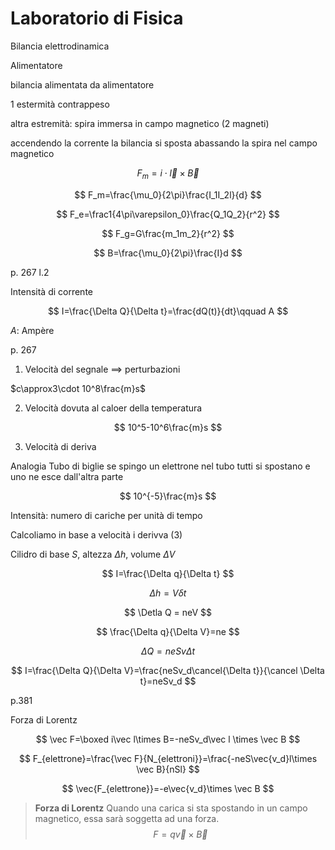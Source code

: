 # Laboratorio di Fisica

Bilancia elettrodinamica

Alimentatore

bilancia alimentata da alimentatore


1 estermità contrappeso


altra estremità: spira immersa in campo magnetico (2 magneti)


accendendo la corrente la bilancia si sposta abassando la spira nel campo magnetico                                                                                              

$$
F_m= i\cdot \vec l \times \vec B
$$


$$
F_m=\frac{\mu_0}{2\pi}\frac{I_1I_2l}{d}
$$


$$
F_e=\frac1{4\pi\varepsilon_0}\frac{Q_1Q_2}{r^2}
$$

$$
F_g=G\frac{m_1m_2}{r^2}
$$



$$
B=\frac{\mu_0}{2\pi}\frac{I}d
$$

p. 267 l.2

Intensità di corrente

$$
I=\frac{\Delta Q}{\Delta t}=\frac{dQ(t)}{dt}\qquad A
$$

$A$: Ampère



p. 267

1. Velocità del segnale $\implies$ perturbazioni

$c\approx3\cdot 10^8\frac{m}s$

2. Velocità dovuta al caloer della temperatura

$$
10^5-10^6\frac{m}s
$$

3. Velocità di deriva


Analogia
Tubo di biglie
se spingo un elettrone nel tubo tutti si spostano e uno ne esce dall'altra parte


$$
10^{-5}\frac{m}s
$$

Intensità: numero di cariche per unità di tempo


Calcoliamo in base a velocità i derivva $(3)$




Cilidro di base $S$, altezza $\Delta h$, volume $\Delta V$

$$
I=\frac{\Delta q}{\Delta t}
$$


$$
\Delta h = V\delta t
$$

$$
\Detla Q = neV
$$


$$
\frac{\Delta q}{\Delta V}=ne
$$


$$
\Delta Q = neSv\Delta t
$$

$$
I=\frac{\Delta Q}{\Delta V}=\frac{neSv_d\cancel{\Delta t}}{\cancel \Delta t}=neSv_d
$$


p.381

Forza di Lorentz


$$
\vec F=\boxed i\vec l\times B=-neSv_d\vec l \times \vec B
$$

$$
F_{elettrone}=\frac{\vec F}{N_{elettroni}}=\frac{-neS\vec{v_d}l\times \vec B}{nSl}
$$


$$
\vec{F_{elettrone}}=-e\vec{v_d}\times \vec B
$$

> **Forza di Lorentz**
> Quando una carica si sta spostando in un campo magnetico, essa sarà soggetta ad una forza.
> $$
F=q\vec{v}\times \vec B
$$



<!--stackedit_data:
eyJoaXN0b3J5IjpbMTUzMDg0MjQ2Ml19
-->